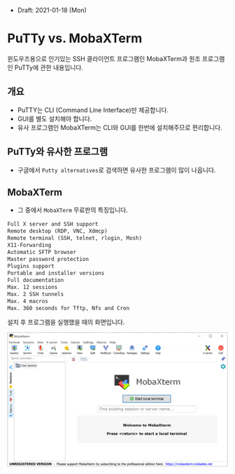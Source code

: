 * Draft: 2021-01-18 (Mon)
# PuTTy vs. MobaXTerm
윈도우즈용으로 인기있는 SSH 클라이언트 프로그램인 MobaXTerm과 원조 프로그램인 PuTTy에 관한 내용입니다.

## 개요
* PuTTY는 CLI (Command Line Interface)만 제공합니다.
* GUI를 별도 설치해야 합니다.
* 유사 프로그램인 MobaXTerm는 CLI와 GUI를 한번에 설치해주므로 편리합니다.

## PuTTy와 유사한 프로그램
* 구글에서 `Putty alternatives`로 검색하면 유사한 프로그램이 많이 나옵니다.

## MobaXTerm
* 그 중에서 `MobaXTerm` 무료판의 특징입니다. 

```text
Full X server and SSH support
Remote desktop (RDP, VNC, Xdmcp)
Remote terminal (SSH, telnet, rlogin, Mosh)
X11-Forwarding
Automatic SFTP browser
Master password protection
Plugins support
Portable and installer versions
Full documentation
Max. 12 sessions
Max. 2 SSH tunnels
Max. 4 macros
Max. 360 seconds for Tftp, Nfs and Cron
```

설치 후 프로그램을 실행했을 때의 화면입니다.

<img src='images/mobaxterm-initial_launch.png'>
